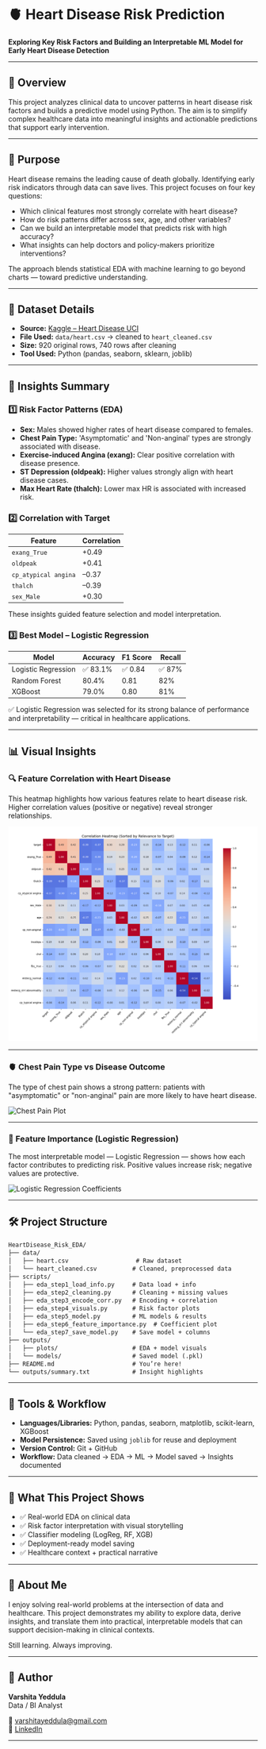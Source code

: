 # 🫀 Heart Disease Risk Prediction

**Exploring Key Risk Factors and Building an Interpretable ML Model for Early Heart Disease Detection**

---

## 📌 Overview

This project analyzes clinical data to uncover patterns in heart disease risk factors and builds a predictive model using Python. The aim is to simplify complex healthcare data into meaningful insights and actionable predictions that support early intervention.

---

## 🚨 Purpose

Heart disease remains the leading cause of death globally. Identifying early risk indicators through data can save lives. This project focuses on four key questions:

- Which clinical features most strongly correlate with heart disease?
- How do risk patterns differ across sex, age, and other variables?
- Can we build an interpretable model that predicts risk with high accuracy?
- What insights can help doctors and policy-makers prioritize interventions?

The approach blends statistical EDA with machine learning to go beyond charts — toward predictive understanding.

---

## 💾 Dataset Details

- **Source:** [Kaggle – Heart Disease UCI](https://www.kaggle.com/datasets/johnsmith88/heart-disease-dataset)
- **File Used:** `data/heart.csv` → cleaned to `heart_cleaned.csv`
- **Size:** 920 original rows, 740 rows after cleaning
- **Tool Used:** Python (pandas, seaborn, sklearn, joblib)

---

## 🧠 Insights Summary

### 1️⃣ Risk Factor Patterns (EDA)

- **Sex:** Males showed higher rates of heart disease compared to females.
- **Chest Pain Type:** 'Asymptomatic' and 'Non-anginal' types are strongly associated with disease.
- **Exercise-induced Angina (exang):** Clear positive correlation with disease presence.
- **ST Depression (oldpeak):** Higher values strongly align with heart disease cases.
- **Max Heart Rate (thalch):** Lower max HR is associated with increased risk.

### 2️⃣ Correlation with Target

| Feature                 | Correlation |
|-------------------------|-------------|
| `exang_True`            | +0.49        |
| `oldpeak`               | +0.41        |
| `cp_atypical angina`    | –0.37        |
| `thalch`                | –0.39        |
| `sex_Male`              | +0.30        |

These insights guided feature selection and model interpretation.

### 3️⃣ Best Model – Logistic Regression

| Model               | Accuracy | F1 Score | Recall |
|--------------------|----------|----------|--------|
| Logistic Regression | ✅ 83.1%  | ✅ 0.84   | ✅ 87%  |
| Random Forest       | 80.4%    | 0.81     | 82%    |
| XGBoost             | 79.0%    | 0.80     | 81%    |

✅ Logistic Regression was selected for its strong balance of performance and interpretability — critical in healthcare applications.

---

## 📊 Visual Insights

### 🔍 Feature Correlation with Heart Disease

This heatmap highlights how various features relate to heart disease risk. Higher correlation values (positive or negative) reveal stronger relationships.

![Correlation Heatmap](outputs/plots/correlation_heatmap.png)

---

### 🫀 Chest Pain Type vs Disease Outcome

The type of chest pain shows a strong pattern: patients with "asymptomatic" or "non-anginal" pain are more likely to have heart disease.

![Chest Pain Plot](outputs/plots/cp_vs_target.png)

---

### 🧠 Feature Importance (Logistic Regression)

The most interpretable model — Logistic Regression — shows how each factor contributes to predicting risk. Positive values increase risk; negative values are protective.

![Logistic Regression Coefficients](outputs/plots/logreg_coefficients.png)

---

## 🛠️ Project Structure

```
HeartDisease_Risk_EDA/
├── data/
│   ├── heart.csv                   # Raw dataset
│   └── heart_cleaned.csv          # Cleaned, preprocessed data
├── scripts/
│   ├── eda_step1_load_info.py     # Data load + info
│   ├── eda_step2_cleaning.py      # Cleaning + missing values
│   ├── eda_step3_encode_corr.py   # Encoding + correlation
│   ├── eda_step4_visuals.py       # Risk factor plots
│   ├── eda_step5_model.py         # ML models & results
│   ├── eda_step6_feature_importance.py  # Coefficient plot
│   └── eda_step7_save_model.py    # Save model + columns
├── outputs/
│   ├── plots/                     # EDA + model visuals
│   └── models/                    # Saved model (.pkl)
├── README.md                      # You’re here!
└── outputs/summary.txt            # Insight highlights
```

---

## 🚀 Tools & Workflow

- **Languages/Libraries:** Python, pandas, seaborn, matplotlib, scikit-learn, XGBoost
- **Model Persistence:** Saved using `joblib` for reuse and deployment
- **Version Control:** Git + GitHub
- **Workflow:** Data cleaned → EDA → ML → Model saved → Insights documented

---

## 📌 What This Project Shows

- ✅ Real-world EDA on clinical data
- ✅ Risk factor interpretation with visual storytelling
- ✅ Classifier modeling (LogReg, RF, XGB)
- ✅ Deployment-ready model saving
- ✅ Healthcare context + practical narrative

---

## 👋 About Me

I enjoy solving real-world problems at the intersection of data and healthcare. This project demonstrates my ability to explore data, derive insights, and translate them into practical, interpretable models that can support decision-making in clinical contexts.

Still learning. Always improving.

---

## 👤 Author

**Varshita Yeddula**  
Data / BI Analyst  

📧 [varshitayeddula@gmail.com](mailto:varshitayeddula@gmail.com)  
🔗 [LinkedIn](https://www.linkedin.com/in/varshita-reddy-yeddula-45102b254)

---
